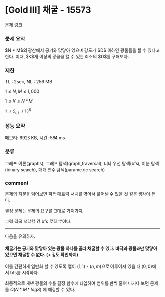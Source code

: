 
# [Gold III] 채굴 - 15573

[문제 링크](https://www.acmicpc.net/problem/15573)

### 문제 요약

<p> $N * M$의 광산에서 공기와 맞닿아 있으며 강도가 $D$ 이하인 광물들을 캘 수 있다고 한다. 이때, $K$개 이상의 광물을 캘 수 있는 최소의 $D$를 구해보자. </p>

### 제한

TL : 2sec, ML : 256 MB

$1 ≤ N, M ≤ 1,000$

$1 ≤ K ≤ N * M$

$1 ≤ S_{i, j} ≤ 10^6$

### 성능 요약

메모리: 6928 KB, 시간: 584 ms

### 분류

그래프 이론(graphs), 그래프 탐색(graph_traversal), 너비 우선 탐색(bfs), 이분 탐색(binary search), 매개 변수 탐색(parametric search)

### comment

문제의 지문을 읽어보면 파라 매트릭 서치를 엮어서 풀어낼 수 있을 것 같은 생각이 든다.

결정 문제는 문제의 요구를 그대로 가져가자.

그럼 결국 생각할 건 bfs 로직 뿐이다.

-----------------------------------------------------------------------------------------------------------------------------------------------------------------------

다음을 유의하자.

#### 채굴기는 공기와 맞닿아 있는 광물 하나를 골라 채굴할 수 있다. 바닥과 광물과만 맞닿아 있으면 채굴할 수 없다. (+ 강도 확인까지)

이를 간편하게 일반화 할 수 있도록 맵이 $(1, 1)$ - $(n, m)$으로 이루어져 있을 때 $(0, 0)$에서 bfs를 시작하자.

최종적으로 캐낸 광물의 수를 결정 함수에 대입하여 범위를 반씩 줄여 나가다 보면 문제를 $O(N * M * log S)$ 에 해결할 수 있다.
